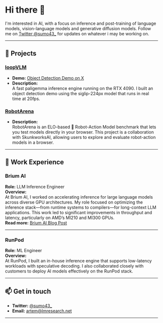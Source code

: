 # Hi there 👋

I'm interested in AI, with a focus on inference and post-training of language models, vision-language models and generative diffusion models. Follow me on [Twitter @sumo43_](https://twitter.com/sumo43_) for updates on whatever i may be working on.

---

## 🔭 Projects

### [loopVLM](https://github.com/sumo43/loopvlm)
- **Demo:** [Object Detection Demo on X](https://x.com/sumo43_/status/1791589684121903555)  
- **Description:**  
  A fast paligemma inference engine running on the RTX 4090. I built an object detection demo using the siglip-224px model that runs in real time at 20fps.

### [RobotArena](https://x.com/skunkworks_ai/status/1825960894209425619)
- **Description:**  
  RobotArena is an ELO-based 🤖 Robot-Action Model benchmark that lets you test models directly in your browser. This project is a collaboration with SkunkworksAI, allowing users to explore and evaluate robot-action models in a browser.

---

## 💼 Work Experience

### **Brium AI**
**Role:** LLM Inference Engineer  
**Overview:**  
At Brium AI, I worked on accelerating inference for large language models across diverse GPU architectures. My role focused on optimizing the inference stack—from runtime systems to compilers—for long-context LLM applications. This work led to significant improvements in throughput and latency, particularly on AMD’s MI210 and MI300 GPUs.  
**Read more:** [Brium AI Blog Post](https://blog.brium.ai/2024/11/12/blog.html)  

---

### **RunPod**
**Role:** ML Engineer  
**Overview:**  
At RunPod, I built an in-house inference engine that supports low-latency workloads with speculative decoding. I also collaborated closely with customers to deploy AI models effectively on the RunPod stack.

---

## 📫 Get in touch

- **Twitter:** [@sumo43_](https://twitter.com/sumo43_)
- **Email:** artem@lmresearch.net
  
---
